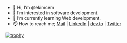 - 👋 Hi, I’m @ekimcem
- 👀 I’m interested in software development.
- 🌱 I’m currently learning Web development.
- 📫 How to reach me; <a href="ekimcemulger@gmail.com">Mail</a> |
 <a href= "https://www.linkedin.com/in/ekimcem/">LinkedIn</a> |
 <a href= "https://dev.to/ekimcem">dev.to</a> |
 <a href= "https://twitter.com/cemekim">Twitter</a> 

[![trophy](https://github-profile-trophy.vercel.app/?username=ekimcem&rank=-C,-B,unknown)](https://github.com/ryo-ma/github-profile-trophy)
